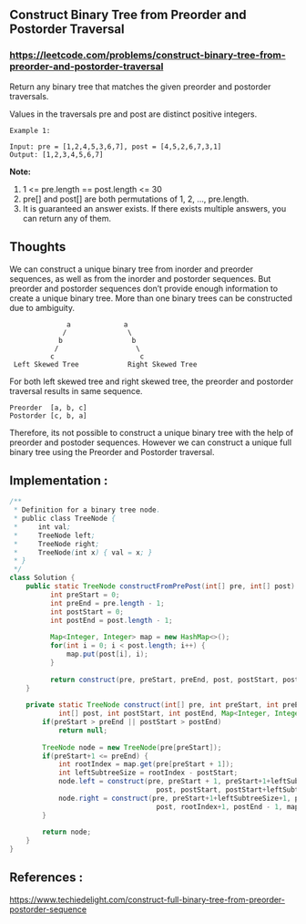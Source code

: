 ## Construct Binary Tree from Preorder and Postorder Traversal
### https://leetcode.com/problems/construct-binary-tree-from-preorder-and-postorder-traversal

Return any binary tree that matches the given preorder and postorder traversals.

Values in the traversals pre and post are distinct positive integers.
```
Example 1:

Input: pre = [1,2,4,5,3,6,7], post = [4,5,2,6,7,3,1]
Output: [1,2,3,4,5,6,7]
``` 

**Note:**
1. 1 <= pre.length == post.length <= 30
2. pre[] and post[] are both permutations of 1, 2, ..., pre.length.
3. It is guaranteed an answer exists. If there exists multiple answers, you can return any of them.

## Thoughts 

We can construct a unique binary tree from inorder and preorder sequences, as well as from the inorder and postorder sequences. 
But preorder and postorder sequences don’t provide enough information to create a unique binary tree. 
More than one binary trees can be constructed due to ambiguity.

```
              a             a         
             /               \
            b                 b 
           /                   \
          c                     c
 Left Skewed Tree            Right Skewed Tree 
```
For both left skewed tree and right skewed tree, the preorder and postorder traversal results in same sequence.

```
Preorder  [a, b, c]
Postorder [c, b, a]
```
Therefore, its not possible to construct a unique binary tree with the help of preorder and postoder sequences. 
However we can construct a unique full binary tree using the Preorder and Postorder traversal.

## Implementation :

```java
/**
 * Definition for a binary tree node.
 * public class TreeNode {
 *     int val;
 *     TreeNode left;
 *     TreeNode right;
 *     TreeNode(int x) { val = x; }
 * }
 */
class Solution {
    public static TreeNode constructFromPrePost(int[] pre, int[] post) {
		  int preStart = 0;
	      int preEnd = pre.length - 1;
	      int postStart = 0;
	      int postEnd = post.length - 1;
	      
	      Map<Integer, Integer> map = new HashMap<>();
	      for(int i = 0; i < post.length; i++) {
	    	  map.put(post[i], i);
	      }
	      
	      return construct(pre, preStart, preEnd, post, postStart, postEnd, map);
	}
	
	private static TreeNode construct(int[] pre, int preStart, int preEnd, 
			int[] post, int postStart, int postEnd, Map<Integer, Integer> map) {
		if(preStart > preEnd || postStart > postEnd)
			return null;
		
		TreeNode node = new TreeNode(pre[preStart]);
		if(preStart+1 <= preEnd) {
			int rootIndex = map.get(pre[preStart + 1]);
			int leftSubtreeSize = rootIndex - postStart;
			node.left = construct(pre, preStart + 1, preStart+1+leftSubtreeSize, 
					                post, postStart, postStart+leftSubtreeSize, map);
			node.right = construct(pre, preStart+1+leftSubtreeSize+1, preEnd, 
									post, rootIndex+1, postEnd - 1, map);
		}
		
		return node;
	}
}
```

## References :
https://www.techiedelight.com/construct-full-binary-tree-from-preorder-postorder-sequence
